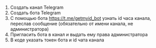 1) Создать канал Telegram
2) Создать бота Telegram
3) С помощью бота https://t.me/getmyid_bot узнать id часа канала, переслав сообщение (обязательно от имени канала, не администратора)
4) Пригласить бота в канал и выдать ему права администратора
5) В коде указать токен бота и id чата канала
